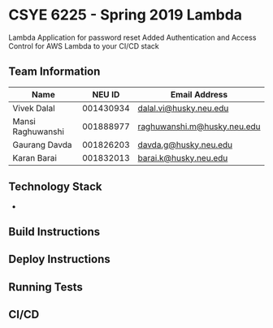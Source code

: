 # CSYE 6225 - Spring 2019 Lambda

Lambda Application for password reset
Added Authentication and Access Control for AWS Lambda to your CI/CD stack

## Team Information

| Name | NEU ID | Email Address |
| --- | --- | --- |
| Vivek Dalal|001430934|dalal.vi@husky.neu.edu |
|Mansi Raghuwanshi|001888977|raghuwanshi.m@husky.neu.edu |
|Gaurang Davda|001826203|davda.g@husky.neu.edu|
|Karan Barai|001832013|barai.k@husky.neu.edu|

## Technology Stack
*


## Build Instructions

## Deploy Instructions

## Running Tests

## CI/CD
